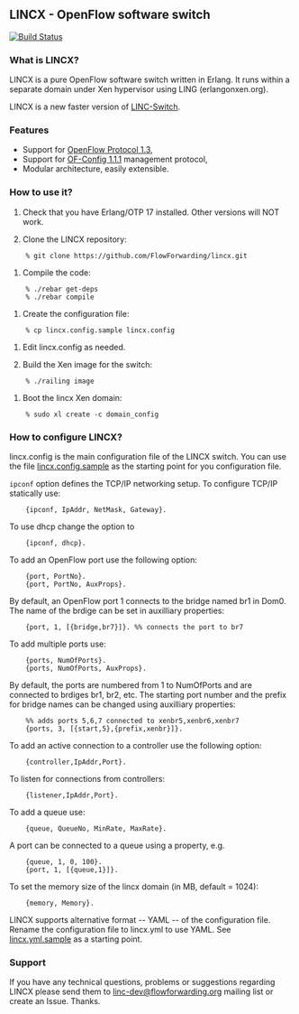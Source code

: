 ## LINCX - OpenFlow software switch

[![Build Status](https://api.travis-ci.org/FlowForwarding/lincx.svg)](https://travis-ci.org/FlowForwarding/lincx)

### What is LINCX?

LINCX is a pure OpenFlow software switch written in Erlang. It runs within a
separate domain under Xen hypervisor using LING (erlangonxen.org).

LINCX is a new faster version of [LINC-Switch][oldlinc].

### Features

 * Support for [OpenFlow Protocol 1.3][ofp4],
 * Support for [OF-Config 1.1.1][ofc11] management protocol,
 * Modular architecture, easily extensible.

### How to use it?

1. Check that you have Erlang/OTP 17 installed. Other versions will NOT work.

1. Clone the LINCX repository:
```
    % git clone https://github.com/FlowForwarding/lincx.git
```
1. Compile the code:
```
    % ./rebar get-deps
	% ./rebar compile
```
1. Create the configuration file:
```
	% cp lincx.config.sample lincx.config
```
1. Edit lincx.config as needed.

1. Build the Xen image for the switch:
```
	% ./railing image
```
1. Boot the lincx Xen domain:
```
	% sudo xl create -c domain_config
```
### How to configure LINCX?

lincx.config is the main configuration file of the LINCX switch. You can use the
file [lincx.config.sample](lincx.config.sample) as the starting point for you configuration file.

`ipconf` option defines the TCP/IP networking setup. To configure TCP/IP
statically use:
```
	{ipconf, IpAddr, NetMask, Gateway}.
```
To use dhcp change the option to
```
	{ipconf, dhcp}.
```
To add an OpenFlow port use the following option:
```
	{port, PortNo}.
	{port, PortNo, AuxProps}.
```
By default, an OpenFlow port 1 connects to the bridge named br1 in Dom0. The
name of the brdige can be set in auxilliary properties:
```
	{port, 1, [{bridge,br7}]}. %% connects the port to br7
```
To add multiple ports use:
```
	{ports, NumOfPorts}.
	{ports, NumOfPorts, AuxProps}.
```
By default, the ports are numbered from 1 to NumOfPorts and are connected to
brdiges br1, br2, etc. The starting port number and the prefix for bridge names
can be changed using auxilliary properties:
```
	%% adds ports 5,6,7 connected to xenbr5,xenbr6,xenbr7
	{ports, 3, [{start,5},{prefix,xenbr}]}.
```
To add an active connection to a controller use the following option:
```
	{controller,IpAddr,Port}.
```
To listen for connections from controllers:
```
	{listener,IpAddr,Port}.
```
To add a queue use:
```
	{queue, QueueNo, MinRate, MaxRate}.
```
A port can be connected to a queue using a property, e.g.
```
	{queue, 1, 0, 100}.
	{port, 1, [{queue,1}]}.
```
To set the memory size of the lincx domain (in MB, default = 1024):
```
	{memory, Memory}.
```

LINCX supports alternative format -- YAML -- of the configuration file. Rename
the configuration file to lincx.yml to use YAML. See [lincx.yml.sample](lincx.yml.sample) as a
starting point.

### Support

If you have any technical questions, problems or suggestions regarding LINCX
please send them to <linc-dev@flowforwarding.org> mailing list or create an
Issue. Thanks.



 [ovs]: http://openvswitch.org
 [ofp4]: https://www.opennetworking.org/images/stories/downloads/sdn-resources/onf-specifications/openflow/openflow-switch-v1.3.4.pdf
 [ofc11]: https://www.opennetworking.org/images/stories/downloads/sdn-resources/onf-specifications/openflow-config/of-config-1-1-1.pdf
 [oldlinc]: https://github.com/FlowForwarding/LINC-Switch


